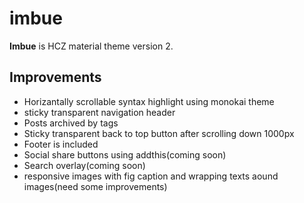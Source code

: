# imbue
**Imbue** is HCZ material theme version 2.
## Improvements
* Horizantally scrollable syntax highlight using monokai theme
* sticky transparent navigation header
* Posts archived by tags
* Sticky transparent back to top button after scrolling down 1000px
* Footer is included
* Social share buttons using addthis(coming soon)
* Search overlay(coming soon)
* responsive images with fig caption and wrapping texts aound images(need some improvements)
